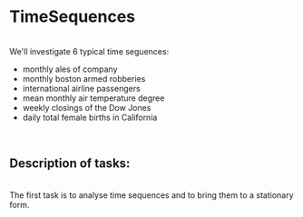 # TimeSequences

<br>We'll investigate 6 typical time seguences:
- monthly ales of company
- monthly boston armed robberies
- international airline passengers
- mean monthly air temperature degree
- weekly closings of the Dow Jones
- daily total female births in California
<br>


## Description of tasks: 
<br>The first task is to analyse time sequences and to bring them to a stationary form.

<br>
